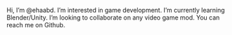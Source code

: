 Hi, I’m @ehaabd.
I’m interested in game development.
I’m currently learning Blender/Unity.
I’m looking to collaborate on any video game mod.
You can reach me on Github.
